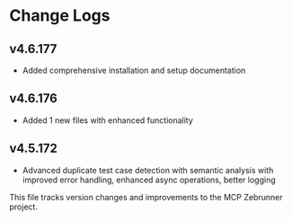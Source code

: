 # Change Logs

## v4.6.177
- Added comprehensive installation and setup documentation


## v4.6.176
- Added 1 new files with enhanced functionality



## v4.5.172
- Advanced duplicate test case detection with semantic analysis with improved error handling, enhanced async operations, better logging


This file tracks version changes and improvements to the MCP Zebrunner project.
